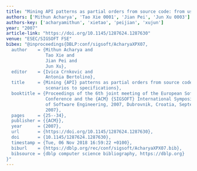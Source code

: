 ```yaml
---
title: "Mining API patterns as partial orders from source code: from usage scenarios to specifications"
authors: ['Mithun Acharya', 'Tao Xie 0001', 'Jian Pei', 'Jun Xu 0003']
authors-key: ['acharyamithun', 'xietao', 'peijian', 'xujun']
year: "2007"
article-link: "https://doi.org/10.1145/1287624.1287630"
venue: "ESEC/SIGSOFT FSE"
bibex: "@inproceedings{DBLP:conf/sigsoft/AcharyaXPX07,
  author    = {Mithun Acharya and
               Tao Xie and
               Jian Pei and
               Jun Xu},
  editor    = {Ivica Crnkovic and
               Antonia Bertolino},
  title     = {Mining {API} patterns as partial orders from source code: from usage
               scenarios to specifications},
  booktitle = {Proceedings of the 6th joint meeting of the European Software Engineering
               Conference and the {ACM} {SIGSOFT} International Symposium on Foundations
               of Software Engineering, 2007, Dubrovnik, Croatia, September 3-7,
               2007},
  pages     = {25--34},
  publisher = {{ACM}},
  year      = {2007},
  url       = {https://doi.org/10.1145/1287624.1287630},
  doi       = {10.1145/1287624.1287630},
  timestamp = {Tue, 06 Nov 2018 16:59:22 +0100},
  biburl    = {https://dblp.org/rec/conf/sigsoft/AcharyaXPX07.bib},
  bibsource = {dblp computer science bibliography, https://dblp.org}
}"
---
```

